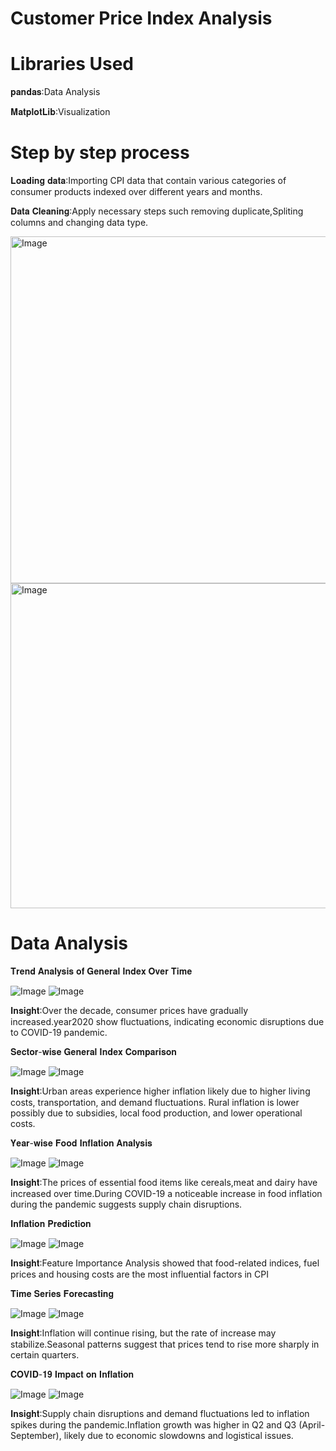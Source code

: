 # Customer Price Index Analysis

# Libraries Used
𝐩𝐚𝐧𝐝𝐚𝐬:Data Analysis

𝐌𝐚𝐭𝐩𝐥𝐨𝐭𝐋𝐢𝐛:Visualization

# Step by step process
𝐋𝐨𝐚𝐝𝐢𝐧𝐠 𝐝𝐚𝐭𝐚:Importing CPI data that contain various categories of consumer products indexed over different years and months.

𝐃𝐚𝐭𝐚 𝐂𝐥𝐞𝐚𝐧𝐢𝐧𝐠:Apply necessary steps such removing duplicate,Spliting columns and changing data type.

<img width="555" alt="Image" src="https://github.com/user-attachments/assets/e9bdb90f-701b-4704-8446-7a992e4fff83" />
<img width="520" alt="Image" src="https://github.com/user-attachments/assets/1a9e8263-aa5b-4060-a466-ce3ea786a68e" />

# Data Analysis
𝐓𝐫𝐞𝐧𝐝 𝐀𝐧𝐚𝐥𝐲𝐬𝐢𝐬 𝐨𝐟 𝐆𝐞𝐧𝐞𝐫𝐚𝐥 𝐈𝐧𝐝𝐞𝐱 𝐎𝐯𝐞𝐫 𝐓𝐢𝐦𝐞

![Image](https://github.com/user-attachments/assets/16cc0f26-a5b2-4ec2-8627-dd541b31e0d1)
![Image](https://github.com/user-attachments/assets/f75e6d9f-0257-48cb-b397-733a5aa2c2c2)

𝐈𝐧𝐬𝐢𝐠𝐡𝐭:Over the decade, consumer prices have gradually increased.year2020 show fluctuations, indicating economic disruptions due to COVID-19 pandemic.

𝐒𝐞𝐜𝐭𝐨𝐫-𝐰𝐢𝐬𝐞 𝐆𝐞𝐧𝐞𝐫𝐚𝐥 𝐈𝐧𝐝𝐞𝐱 𝐂𝐨𝐦𝐩𝐚𝐫𝐢𝐬𝐨𝐧

![Image](https://github.com/user-attachments/assets/23409732-3917-4b31-a2dd-f002bf69da52)
![Image](https://github.com/user-attachments/assets/5cacbc33-a3f8-400d-849d-f2bb24a79897)

𝐈𝐧𝐬𝐢𝐠𝐡𝐭:Urban areas experience higher inflation likely due to higher living costs, transportation, and demand fluctuations.
Rural inflation is lower possibly due to subsidies, local food production, and lower operational costs.

𝐘𝐞𝐚𝐫-𝐰𝐢𝐬𝐞 𝐅𝐨𝐨𝐝 𝐈𝐧𝐟𝐥𝐚𝐭𝐢𝐨𝐧 𝐀𝐧𝐚𝐥𝐲𝐬𝐢𝐬

![Image](https://github.com/user-attachments/assets/4daab767-beda-497e-baf8-15972b21614e)
![Image](https://github.com/user-attachments/assets/7bb66f89-d2d9-45df-840b-7625be557da5)

𝐈𝐧𝐬𝐢𝐠𝐡𝐭:The prices of essential food items like cereals,meat and dairy have increased over time.During COVID-19 a noticeable increase in food inflation during the pandemic suggests supply chain disruptions.

𝐈𝐧𝐟𝐥𝐚𝐭𝐢𝐨𝐧 𝐏𝐫𝐞𝐝𝐢𝐜𝐭𝐢𝐨𝐧

![Image](https://github.com/user-attachments/assets/3a4ce748-c916-4004-bdde-9490d1027450)
![Image](https://github.com/user-attachments/assets/5adf2f4d-5c19-4f20-8177-0f4eb01a1d1b)

𝐈𝐧𝐬𝐢𝐠𝐡𝐭:Feature Importance Analysis showed that food-related indices, fuel prices and housing costs are the most influential factors in CPI

𝐓𝐢𝐦𝐞 𝐒𝐞𝐫𝐢𝐞𝐬 𝐅𝐨𝐫𝐞𝐜𝐚𝐬𝐭𝐢𝐧𝐠

![Image](https://github.com/user-attachments/assets/b52bafa6-34a7-4a71-a06b-7c5e2cbcb539)
![Image](https://github.com/user-attachments/assets/12c89a13-1e12-4b87-a4e2-1db6aa3e2e4b)

𝐈𝐧𝐬𝐢𝐠𝐡𝐭:Inflation will continue rising, but the rate of increase may stabilize.Seasonal patterns suggest that prices tend to rise more sharply in certain quarters.

𝐂𝐎𝐕𝐈𝐃-𝟏𝟗 𝐈𝐦𝐩𝐚𝐜𝐭 𝐨𝐧 𝐈𝐧𝐟𝐥𝐚𝐭𝐢𝐨𝐧

![Image](https://github.com/user-attachments/assets/59f3acda-c6c3-4365-9e18-0044a52f0f3b)
![Image](https://github.com/user-attachments/assets/57f491a6-7e07-42c4-bab5-ebfc0d0613c3)

𝐈𝐧𝐬𝐢𝐠𝐡𝐭:Supply chain disruptions and demand fluctuations led to inflation spikes during the pandemic.Inflation growth was higher in Q2 and Q3 (April-September), likely due to economic slowdowns and logistical issues.

